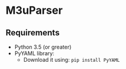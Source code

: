 # M3uParser

## Requirements
  - Python 3.5 (or greater)
  - PyYAML library:
    - Download it using: `pip install PyYAML`
